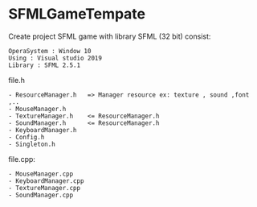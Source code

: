 # SFMLGameTempate
Create project SFML game with library SFML (32 bit) consist: 
```
OperaSystem : Window 10
Using : Visual studio 2019 
Library : SFML 2.5.1
```
file.h



```
- ResourceManager.h   => Manager resource ex: texture , sound ,font ,..
- MouseManager.h
- TextureManager.h    <= ResourceManager.h
- SoundManager.h      <= ResourceManager.h
- KeyboardManager.h
- Config.h
- Singleton.h

```

file.cpp:
```
- MouseManager.cpp
- KeyboardManager.cpp
- TextureManager.cpp
- SoundManager.cpp

```

